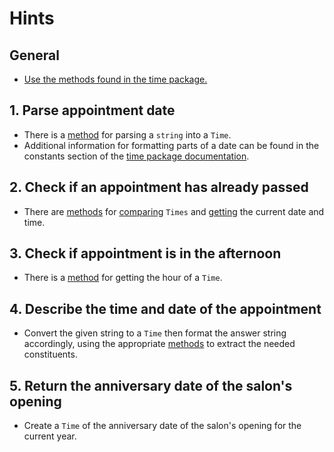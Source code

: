 # Hints

## General

- [Use the methods found in the time package.][time]

## 1. Parse appointment date

- There is a [method][time.parse] for parsing a `string` into a `Time`.
- Additional information for formatting parts of a date can be found in the constants section of the [time package documentation][time-package-constants].

## 2. Check if an appointment has already passed

- There are [methods][before] for [comparing][after] `Times` and [getting][now] the current date and time.

## 3. Check if appointment is in the afternoon

- There is a [method][hour] for getting the hour of a `Time`.

## 4. Describe the time and date of the appointment

- Convert the given string to a `Time` then format the answer string accordingly, using the appropriate [methods][time] to extract the needed constituents.

## 5. Return the anniversary date of the salon's opening

- Create a `Time` of the anniversary date of the salon's opening for the current year.

[time]: https://golang.org/pkg/time/#pkg-index
[time.parse]: https://golang.org/pkg/time/#Parse
[before]: https://golang.org/pkg/time/#Time.Before
[after]: https://golang.org/pkg/time/#Time.After
[now]: https://golang.org/pkg/time/#Now
[hour]: https://golang.org/pkg/time/#Time.Hour
[time-package-constants]: https://pkg.go.dev/time#pkg-constants